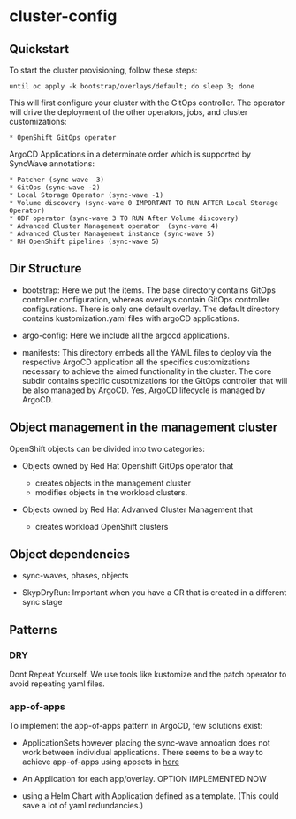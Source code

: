 # cluster-config

## Quickstart

To start the cluster provisioning, follow these steps:

```console
until oc apply -k bootstrap/overlays/default; do sleep 3; done
```
This will first configure your cluster with the GitOps controller. The operator will drive the deployment of the other operators, jobs, and cluster customizations:

	* OpenShift GitOps operator

ArgoCD Applications in a determinate  order which is supported by SyncWave annotations:

	* Patcher (sync-wave -3)
	* GitOps (sync-wave -2)
	* Local Storage Operator (sync-wave -1)
	* Volume discovery (sync-wave 0 IMPORTANT TO RUN AFTER Local Storage Operator)
	* ODF operator (sync-wave 3 TO RUN After Volume discovery)
	* Advanced Cluster Management operator  (sync-wave 4)
	* Advanced Cluster Management instance (sync-wave 5)
	* RH OpenShift pipelines (sync-wave 5)


## Dir Structure

* bootstrap: Here we put the items. The base directory contains GitOps controller configuration, whereas overlays contain GitOps controller configurations. There is only one default overlay. The default directory contains kustomization.yaml files with argoCD applications.

* argo-config: Here we include all the argocd applications. 

* manifests: This directory embeds all the YAML files to deploy via the respective ArgoCD application all the specifics customizations necessary to achieve the aimed functionality in the cluster. The core subdir contains specific cusotmizations for the GitOps controller that will be also managed by ArgoCD. Yes, ArgoCD lifecycle is managed by ArgoCD.  

## Object management in the management cluster

OpenShift objects can be divided into two categories:

* Objects owned by Red Hat Openshift GitOps operator that  
	* creates objects in the management cluster
	* modifies objects in the workload clusters.

* Objects owned by Red Hat Advanved Cluster Management that
	* creates workload OpenShift clusters


## Object dependencies

* sync-waves, phases, objects

* SkypDryRun: Important when you have a CR that is created in a different sync stage 

## Patterns

### DRY
Dont Repeat Yourself. We use tools like kustomize and the patch operator to avoid repeating yaml files.

### app-of-apps

To implement the app-of-apps pattern in ArgoCD, few solutions exist:

* ApplicationSets however placing the sync-wave annoation does not work between individual applications. There seems to be a way to achieve app-of-apps using appsets in [here](https://kubito.dev/posts/enable-argocd-sync-wave-between-apps/)

* An Application for each app/overlay. OPTION IMPLEMENTED NOW

* using a Helm Chart with Application defined as a template. (This could save a lot of yaml redundancies.)

